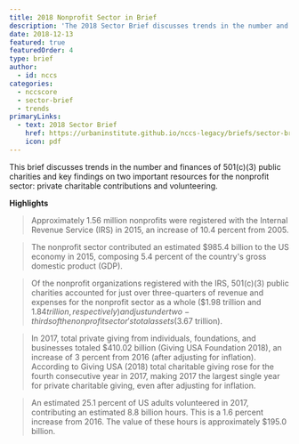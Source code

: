 ```yaml
---
title: 2018 Nonprofit Sector in Brief
description: 'The 2018 Sector Brief discusses trends in the number and finances of 501(c)(3) public charities and key findings on two important resources for the nonprofit sector: private charitable contributions and volunteering.'
date: 2018-12-13
featured: true
featuredOrder: 4
type: brief
author:
  - id: nccs
categories:
  - nccscore
  - sector-brief
  - trends
primaryLinks:
  - text: 2018 Sector Brief
    href: https://urbaninstitute.github.io/nccs-legacy/briefs/sector-brief-2018
    icon: pdf
---
```


This brief discusses trends in the number and finances of 501(c)(3) public charities and key findings on two important resources for the nonprofit sector: private charitable contributions and volunteering.

**Highlights**


> Approximately 1.56 million nonprofits were registered with the Internal Revenue Service (IRS) in 2015, an increase of 10.4 percent from 2005.

> The nonprofit sector contributed an estimated $985.4 billion to the US economy in 2015, composing 5.4 percent of the country's gross domestic product (GDP).

> Of the nonprofit organizations registered with the IRS, 501(c)(3) public charities accounted for just over three-quarters of revenue and expenses for the nonprofit sector as a whole ($1.98 trillion and $1.84 trillion, respectively) and just under two-thirds of the nonprofit sector's total assets ($3.67 trillion).

> In 2017, total private giving from individuals, foundations, and businesses totaled $410.02 billion (Giving USA Foundation 2018), an increase of 3 percent from 2016 (after adjusting for inflation). According to Giving USA (2018) total charitable giving rose for the fourth consecutive year in 2017, making 2017 the largest single year for private charitable giving, even after adjusting for inflation.

> An estimated 25.1 percent of US adults volunteered in 2017, contributing an estimated 8.8 billion hours. This is a 1.6 percent increase from 2016. The value of these hours is approximately $195.0 billion.




